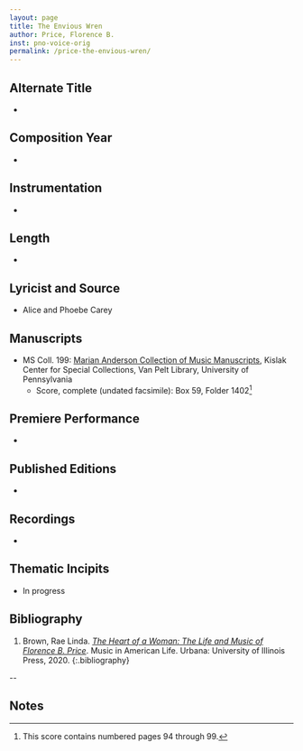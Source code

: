 ```yaml
---
layout: page
title: The Envious Wren
author: Price, Florence B.
inst: pno-voice-orig
permalink: /price-the-envious-wren/
---
```


## Alternate Title
- 

## Composition Year
- 

## Instrumentation
- 

## Length
- 

## Lyricist and Source
- Alice and Phoebe Carey

## Manuscripts
- MS Coll. 199: <a href="https://www.library.upenn.edu/detail/collection/marian-anderson-collection" target="_blank">Marian Anderson Collection of Music Manuscripts</a>, Kislak Center for Special Collections, Van Pelt Library, University of Pennsylvania
    * Score, complete (undated facsimile): Box 59, Folder 1402[^fn1]

## Premiere Performance
- 

## Published Editions
- 

## Recordings
- 

## Thematic Incipits
- In progress

## Bibliography
1. Brown, Rae Linda. <a href="https://www.worldcat.org/title/1122800180" target="_blank">*The Heart of a Woman: The Life and Music of Florence B. Price*</a>. Music in American Life. Urbana: University of Illinois Press, 2020.
{:.bibliography}

--

## Notes
[^fn1]: This score contains numbered pages 94 through 99.